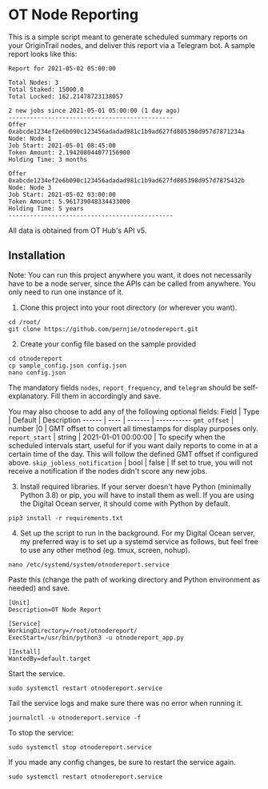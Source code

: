# OT Node Reporting
This is a simple script meant to generate scheduled summary reports on your OriginTrail nodes, and deliver this report via a Telegram bot. A sample report looks like this:

```
Report for 2021-05-02 05:00:00

Total Nodes: 3
Total Staked: 15000.0
Total Locked: 162.21478723138057

2 new jobs since 2021-05-01 05:00:00 (1 day ago)
----------------------------------------------
Offer 0xabcde1234ef2e6b090c123456adadad981c1b9ad627fd805398d957d7871234a
Node: Node 1
Job Start: 2021-05-01 08:45:00
Token Amount: 2.194208044077156900
Holding Time: 3 months

Offer 0xabcde1234ef2e6b090c123456adadad981c1b9ad627fd805398d957d7875432b
Node: Node 3
Job Start: 2021-05-02 03:00:00
Token Amount: 5.961739048334433000
Holding Time: 5 years
----------------------------------------------
```
All data is obtained from OT Hub's API v5. 

## Installation
Note: You can run this project anywhere you want, it does not necessarily have to be a node server, since the APIs can be called from anywhere. You only need to run one instance of it. 

1) Clone this project into your root directory (or wherever you want).
```
cd /root/
git clone https://github.com/pernjie/otnodereport.git
```

2) Create your config file based on the sample provided
```
cd otnodereport
cp sample_config.json config.json
nano config.json
```
The mandatory fields `nodes`, `report_frequency`, and `telegram` should be self-explanatory. Fill them in accordingly and save.

You may also choose to add any of the following optional fields:
Field  | Type | Default | Description
------ | ---- | ------- | -----------
`gmt_offset` | number |0 | GMT offset to convert all timestamps for display purposes only.
`report_start` | string | 2021-01-01 00:00:00 | To specify when the scheduled intervals start, useful for if you want daily reports to come in at a certain time of the day. This will follow the defined GMT offset if configured above.
`skip_jobless_notification` | bool | false | If set to true, you will not receive a notification if the nodes didn't score any new jobs.

3) Install required libraries. If your server doesn't have Python (minimally Python 3.8) or pip, you will have to install them as well. If you are using the Digital Ocean server, it should come with Python by default. 
```
pip3 install -r requirements.txt
```

4) Set up the script to run in the background. For my Digital Ocean server, my preferred way is to set up a systemd service as follows, but feel free to use any other method (eg. tmux, screen, nohup). 

```
nano /etc/systemd/system/otnodereport.service
```

Paste this (change the path of working directory and Python environment as needed) and save.
```
[Unit]
Description=OT Node Report

[Service]
WorkingDirectory=/root/otnodereport/
ExecStart=/usr/bin/python3 -u otnodereport_app.py

[Install]
WantedBy=default.target
```

Start the service.
```
sudo systemctl restart otnodereport.service
```

Tail the service logs and make sure there was no error when running it.
```
journalctl -u otnodereport.service -f
```

To stop the service:
```
sudo systemctl stop otnodereport.service
```

If you made any config changes, be sure to restart the service again.
```
sudo systemctl restart otnodereport.service
```
